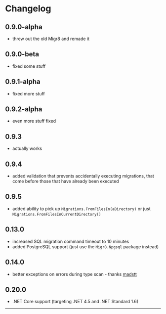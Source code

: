 # Changelog

## 0.9.0-alpha
* threw out the old Migr8 and remade it

## 0.9.0-beta
* fixed some stuff

## 0.9.1-alpha 
* fixed more stuff

## 0.9.2-alpha
* even more stuff fixed

## 0.9.3
* actually works

## 0.9.4
* added validation that prevents accidentally executing migrations, that come before those that have already been executed

## 0.9.5
* added ability to pick up `Migrations.FromFilesIn(aDirectory)` or just `Migrations.FromFilesInCurrentDirectory()`

## 0.13.0
* increased SQL migration command timeout to 10 minutes
* added PostgreSQL support (just use the `Migr8.Npgsql` package instead)

## 0.14.0
* better exceptions on errors during type scan - thanks [madstt]

## 0.20.0

* .NET Core support (targeting .NET 4.5 and .NET Standard 1.6)

---

[madstt]: https://github.com/madstt